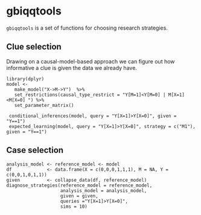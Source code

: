 # gbiqqtools

`gbiqqtools` is a set of functions for choosing research strategies. 

## Clue selection
Drawing on a causal-model-based approach we can figure out how informative a clue is given the data we already have.





```
library(dplyr)
model <-
   make_model("X->M->Y")  %>%
   set_restrictions(causal_type_restrict = "Y[M=1]<Y[M=0] | M[X=1]<M[X=0] ") %>%
   set_parameter_matrix()
    
 conditional_inferences(model, query = "Y[X=1]>Y[X=0]", given = "Y==1")
 expected_learning(model, query = "Y[X=1]>Y[X=0]", strategy = c("M1"), given = "Y==1")
```


## Case selection

```
analysis_model <- reference_model <- model
df             <- data.frame(X = c(0,0,0,1,1,1), M = NA, Y = c(0,0,1,0,1,1))
given          <- collapse_data(df, reference_model)
diagnose_strategies(reference_model = reference_model,
                    analysis_model = analysis_model,
                    given = given,
                    queries ="Y[X=1]>Y[X=0]",
                    sims = 10)
```
